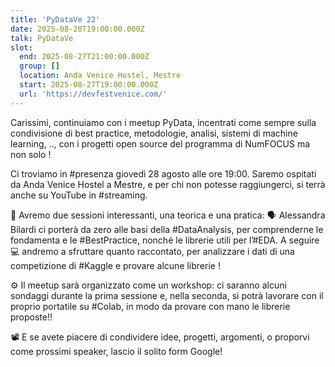 ```yaml
---
title: 'PyDataVe 22'
date: 2025-08-20T19:00:00.000Z
talk: PyDataVe
slot:
  end: 2025-08-27T21:00:00.000Z
  group: []
  location: Anda Venice Hostel, Mestre
  start: 2025-08-27T19:00:00.000Z
  url: 'https://devfestvenice.com/'
---
```


Carissimi, continuiamo con i meetup PyData, incentrati come sempre sulla condivisione di best practice, metodologie, analisi, sistemi di machine learning, .., con i progetti open source del programma di NumFOCUS ma non solo !

Ci troviamo in #presenza giovedì 28 agosto alle ore 19:00.
Saremo ospitati da Anda Venice Hostel a Mestre, e per chi non potesse raggiungerci, si terrà anche su YouTube in #streaming.

👥 Avremo due sessioni interessanti, una teorica e una pratica:
🗣 Alessandra Bilardi ci porterà da zero alle basi della #DataAnalysis, per comprenderne le fondamenta e le #BestPractice, nonché le librerie utili per l’#EDA.
A seguire 💻 andremo a sfruttare quanto raccontato, per analizzare i dati di una competizione di #Kaggle e provare alcune librerie !

⚙️ Il meetup sarà organizzato come un workshop: ci saranno alcuni sondaggi durante la prima sessione e, nella seconda, si potrà lavorare con il proprio portatile su #Colab, in modo da provare con mano le librerie proposte‼️

📽 E se avete piacere di condividere idee, progetti, argomenti, o proporvi come prossimi speaker, lascio il solito form Google!
